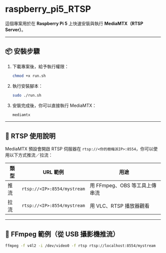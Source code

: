 # raspberry_pi5_RTSP

這個專案用於在 **Raspberry Pi 5** 上快速安裝與執行 **MediaMTX（RTSP Server）**。

---

## 📦 安裝步驟

1. 下載專案後，給予執行權限：

    ```bash
    chmod +x run.sh
    ```

2. 執行安裝腳本：

    ```bash
    sudo ./run.sh
    ```

3. 安裝完成後，你可以直接執行 MediaMTX：

    ```bash
    mediamtx
    ```

---

## 📡 RTSP 使用說明

MediaMTX 預設會開啟 RTSP 伺服器在 `rtsp://<你的樹梅派IP>:8554`，你可以使用以下方式推流／拉流：

| 類型 | URL 範例 | 用途 |
|------|----------|------|
| 推流 | `rtsp://<IP>:8554/mystream` | 用 FFmpeg、OBS 等工具上傳串流 |
| 拉流 | `rtsp://<IP>:8554/mystream` | 用 VLC、RTSP 播放器觀看 |

---

## 🎥 FFmpeg 範例（從 USB 攝影機推流）

```bash
ffmpeg -f v4l2 -i /dev/video0 -f rtsp rtsp://localhost:8554/mystream
